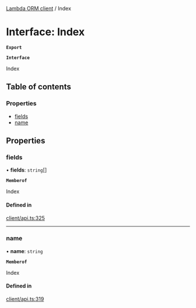 [Lambda ORM client](../README.md) / Index

# Interface: Index

**`Export`**

**`Interface`**

Index

## Table of contents

### Properties

- [fields](Index.md#fields)
- [name](Index.md#name)

## Properties

### fields

• **fields**: `string`[]

**`Memberof`**

Index

#### Defined in

[client/api.ts:325](https://github.com/FlavioLionelRita/lambdaorm-client-node/blob/4059abb/src/lib/client/api.ts#L325)

___

### name

• **name**: `string`

**`Memberof`**

Index

#### Defined in

[client/api.ts:319](https://github.com/FlavioLionelRita/lambdaorm-client-node/blob/4059abb/src/lib/client/api.ts#L319)
